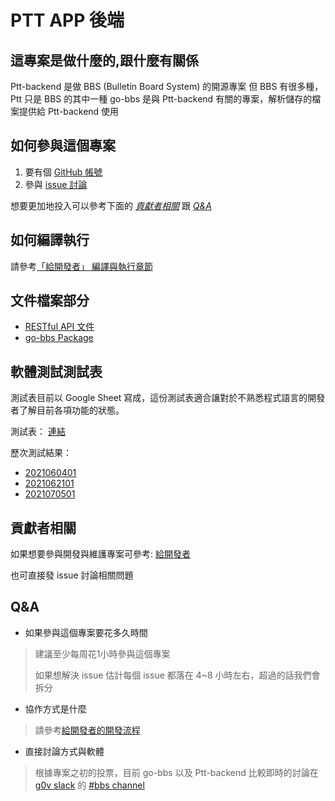 # PTT APP 後端

## 這專案是做什麼的,跟什麼有關係

Ptt-backend 是做 BBS (Bulletin Board System) 的開源專案
但 BBS 有很多種，Ptt 只是 BBS 的其中一種
go-bbs 是與 Ptt-backend 有關的專案，解析儲存的檔案提供給 Ptt-backend 使用

## 如何參與這個專案

1. 要有個 [GitHub 帳號](https://github.com/join)
2. 參與 [issue 討論](https://github.com/Ptt-official-app/Ptt-backend/issues)

想要更加地投入可以參考下面的 [*貢獻者相關*](https://github.com/Ptt-official-app/Ptt-backend#%E8%B2%A2%E7%8D%BB%E8%80%85%E7%9B%B8%E9%97%9C) 跟 [*Q&A*](https://github.com/Ptt-official-app/Ptt-backend#qa)

## 如何編譯執行

請參考[「給開發者」 編譯與執行章節](https://github.com/Ptt-official-app/Ptt-backend/blob/development/FOR_DEVELOPERS.md#%E7%B7%A8%E8%AD%AF%E8%88%87%E5%9F%B7%E8%A1%8C)

## 文件檔案部分

* [RESTful API 文件](https://docs.google.com/document/d/18DsZOyrlr5BIl2kKxZH7P2QxFLG02xL2SO0PzVHVY3k/edit?usp=sharing)
* [go-bbs Package](https://github.com/Ptt-official-app/go-bbs)

## 軟體測試測試表

測試表目前以 Google Sheet 寫成，這份測試表適合讓對於不熟悉程式語言的開發者了解目前各項功能的狀態。

測試表： [連結](https://docs.google.com/spreadsheets/d/1uo4AJuSi5xTXEht2o2EHogLivCJlJqlLaeqoj1RceDY/edit?usp=sharing)

歷次測試結果：

* [2021060401](https://docs.google.com/spreadsheets/d/1dyfmWZJaTiDrSMIFZ6ynmfeTWU3h45ScW1eyKFJU494/edit?usp=sharing)
* [2021062101](https://docs.google.com/spreadsheets/d/1RGIQPN6KfiCzWRQe-BeTXFUTvdwytOv0Yhd5a8ixCLk/edit?usp=sharing)
* [2021070501](https://docs.google.com/spreadsheets/d/1thxyY9jf2GkK3DMgGO1bAHWE3BmsFb4p5Ot5eAgbaII/edit?usp=sharing)

## 貢獻者相關

如果想要參與開發與維護專案可參考: [給開發者](https://github.com/Ptt-official-app/Ptt-backend/blob/development/FOR_DEVELOPERS.md)

也可直接發 issue 討論相關問題

## Q&A

* 如果參與這個專案要花多久時間

> 建議至少每周花1小時參與這個專案
>
> 如果想解決 issue 估計每個 issue 都落在 4\~8 小時左右，超過的話我們會拆分

* 協作方式是什麼

> 請參考[給開發者的開發流程](https://github.com/Ptt-official-app/Ptt-backend/blob/development/FOR_DEVELOPERS.md#%E9%96%8B%E7%99%BC%E6%B5%81%E7%A8%8B)

* 直接討論方式與軟體

> 根據專案之初的投票，目前 go-bbs 以及 Ptt-backend 比較即時的討論在 [g0v slack](https://join.g0v.tw) 的 [#bbs channel](https://g0v-tw.slack.com/archives/C01K6RAR17Y)

